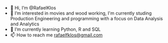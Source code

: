 - 👋 Hi, I’m @RafaelKlos
- 👀 I’m interested in movies and wood working, I'm currently studing Production Engineering and programming with a focus on Data Analysis and Analytics
- 🌱 I’m currently learning Python, R and SQL
- 📫 How to reach me rafaelfklos@gmail.com

<!---
RafaelKlos/RafaelKlos is a ✨ special ✨ repository because its `README.md` (this file) appears on your GitHub profile.
You can click the Preview link to take a look at your changes.
--->
